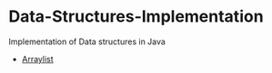 # Data-Structures-Implementation
Implementation of Data structures  in Java

* [Arraylist](https://github.com/sbhuju61/Data-Structures-Implementation/tree/master/Arraylist)

